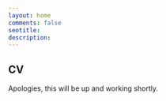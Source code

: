 ```yaml
---
layout: home
comments: false
seotitle: 
description:  
---
```


## CV

Apologies, this will be up and working shortly.




